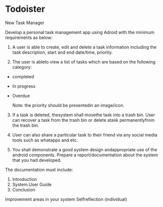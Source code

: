 # Todoister
New Task Manager

Develop a personal task management app using Adroid with the minimum requirements as below:

1) A user is able to create, edit and delete a task information including the task description, start and end date/time, priority.  

2) The user is ableto view a list of tasks which are based on the following category:
- completed 
- In progress  
- Overdue 
  
  Note: the priority should be presentedin an image/icon.

3) If a task is deleted, thesystem shall movethe task into a trash bin. User can recover a task from the trash bin or delete atask permanentlyfrom the trash bin.

4) User can also share a particular task to their friend via any social media tools such as whatapps and etc.
5) You shall demonstrate a good system design andappropriate use of the android components. Prepare a report/documentation about the system that you had developed. 

The documentation must include:
1) Introduction
2) System User Guide
3) Conclusion

Improvement areas in your system
Selfreflection (individual)
